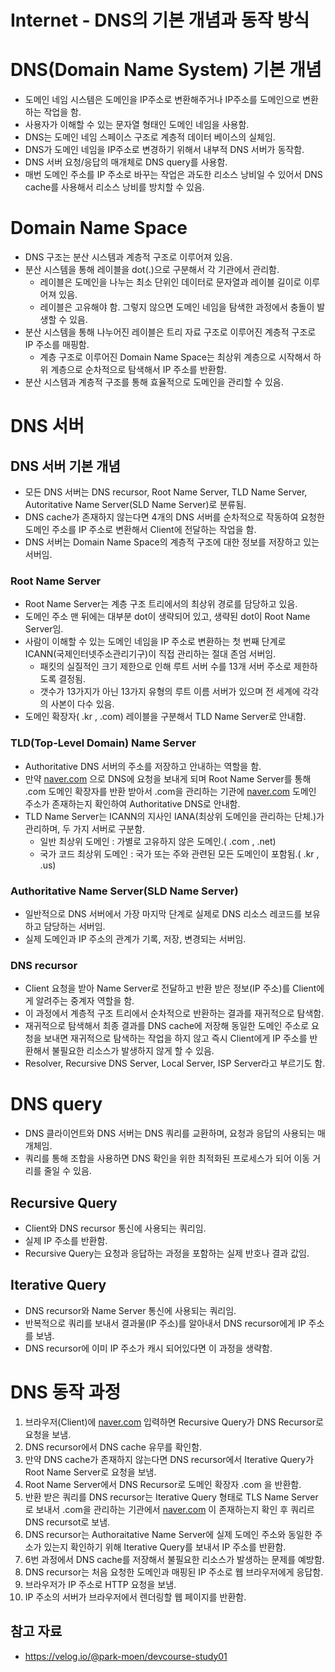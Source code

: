 # Internet - DNS의 기본 개념과 동작 방식

# DNS(Domain Name System) 기본 개념

- 도메인 네임 시스템은 도메인을 IP주소로 변환해주거나 IP주소를 도메인으로 변환하는 작업을 함.
- 사용자가 이해할 수 있는 문자열 형태인 도메인 네임을 사용함.
- DNS는 도메인 네임 스페이스 구조로 계층적 데이터 베이스의 실체임.
- DNS가 도메인 네임을 IP주소로 변경하기 위해서 내부적 DNS 서버가 동작함.
- DNS 서버 요청/응답의 매개체로 DNS query를 사용함.
- 매번 도메인 주소를 IP 주소로 바꾸는 작업은 과도한 리소스 낭비일 수 있어서 DNS cache를 사용해서 리소스 낭비를 방치할 수 있음.

# Domain Name Space

- DNS 구조는 분산 시스템과 계층적 구조로 이루어져 있음.
- 분산 시스템을 통해 레이블을 dot(.)으로 구분해서 각 기관에서 관리함.
  - 레이블은 도메인을 나누는 최소 단위인 데이터로 문자열과 레이블 길이로 이루어져 있음.
  - 레이블은 고유해야 함. 그렇지 않으면 도메인 네임을 탐색한 과정에서 충돌이 발생할 수 있음.
- 분산 시스템을 통해 나누어진 레이블은 트리 자료 구조로 이루어진 계층적 구조로 IP 주소를 매핑함.
  - 계층 구조로 이루어진 Domain Name Space는 최상위 계층으로 시작해서 하위 계층으로 순차적으로 탐색해서 IP 주소를 반환함.
- 분산 시스템과 계층적 구조를 통해 효율적으로 도메인을 관리할 수 있음.


# DNS 서버

## DNS 서버 기본 개념

- 모든 DNS 서버는 DNS recursor, Root Name Server, TLD Name Server, Autoritative Name Server(SLD Name Server)로 분류됨.
- DNS cache가 존재하지 않는다면 4개의 DNS 서버를 순차적으로 작동하여 요청한 도메인 주소를 IP  주소로 변환해서 Client에 전달하는 작업을 함.
- DNS 서버는 Domain Name Space의 계층적 구조에 대한 정보를 저장하고 있는 서버임.

### Root Name Server

- Root Name Server는 계층 구조 트리에서의 최상위 경로를 담당하고 있음.
- 도메인 주소 맨 뒤에는 대부분 dot이 생략되어 있고, 생략된 dot이 Root Name Server임.
- 사람이 이해할 수 있는 도메인 네임을 IP 주소로 변환하는 첫 번째 단계로 ICANN(국제인터넷주소관리기구)이 직접 관리하는 절대 존엄 서버임.
  - 패킷의 실질적인 크기 제한으로 인해 루트 서버 수를 13개 서버 주소로 제한하도록 결정됨.
  - 갯수가 13가지가 아닌 13가지 유형의 루트 이름 서버가 있으며 전 세계에 각각의 사본이 다수 있음.
- 도메인 확장자( .kr , .com) 레이블을 구분해서 TLD Name Server로 안내함.

### TLD(Top-Level Domain) Name Server

- Authoritative DNS 서버의 주소를 저장하고 안내하는 역할을 함.
- 만약 [naver.com](http://naver.com) 으로 DNS에 요청을 보내게 되며 Root Name Server를 통해 .com 도메인 확장자를 반환 받아서 .com을 관리하는 기관에 [naver.com](http://naver.com) 도메인 주소가 존재하는지 확인하여 Authoritative DNS로 안내함.
- TLD Name Server는 ICANN의 지사인 IANA(최상위 도메인을 관리하는 단체.)가 관리하며, 두 가지 서버로 구분함.
  - 일반 최상위 도메인 : 가별로 고유하지 않은 도메인.( .com , .net)
  - 국가 코드 최상위 도메인 : 국가 또는 주와 관련된 모든 도메인이 포함됨.( .kr , .us)

### Authoritative Name Server(SLD Name Server)

- 일반적으로 DNS 서버에서 가장 마지막 단계로 실제로 DNS 리소스 레코드를 보유하고 담당하는 서버임.
- 실제 도메인과 IP 주소의 관계가 기록, 저장, 변경되는 서버임.

### DNS recursor

- Client 요청을 받아 Name Server로 전달하고 반환 받은 정보(IP 주소)를 Client에게 알려주는 중계자 역할을 함.
- 이 과정에서 계층적 구조 트리에서 순차적으로 반환하는 결과를 재귀적으로 탐색함.
- 재귀적으로 탐색해서 최종 결과를 DNS cache에 저장해 동일한 도메인 주소로 요청을 보내면 재귀적으로 탐색하는 작업을 하지 않고 즉시 Client에게 IP 주소를 반환해서 불필요한 리소스가 발생하지 않게 할 수 있음.
- Resolver, Recursive DNS Server, Local Server, ISP Server라고 부르기도 함.

# DNS query

- DNS 클라이언트와 DNS 서버는 DNS 쿼리를 교환하며, 요청과 응답의 사용되는 매개체임.
- 쿼리를 통해 조합을 사용하면 DNS 확인을 위한 최적화된 프로세스가 되어 이동 거리를 줄일 수 있음.

## Recursive Query

- Client와 DNS recursor 통신에 사용되는 쿼리임.
- 실제 IP 주소를 반환함.
- Recursive Query는 요청과 응답하는 과정을 포함하는 실제 반호나 결과 값임.

## Iterative Query

- DNS recursor와 Name Server 통신에 사용되는 쿼리임.
- 반복적으로 쿼리를 보내서 결과물(IP 주소)를 알아내서 DNS recursor에게 IP 주소를 보냄.
- DNS recursor에 이미 IP 주소가 캐시 되어있다면 이 과정을 생략함.

# DNS 동작 과정

1. 브라우저(Client)에 [naver.com](http://naver.com) 입력하면 Recursive Query가 DNS Recursor로 요청을 보냄.
2. DNS recursor에서 DNS cache 유무를 확인함.
3. 만약 DNS cache가 존재하지 않는다면 DNS recursor에서 Iterative Query가 Root Name Server로 요청을 보냄.
4. Root Name Server에서 DNS Recursor로 도메인 확장자 .com 을 반환함.
5. 반환 받은 쿼리를 DNS recursor는 Iterative Query 형태로 TLS Name Server로 보내서 .com을 관리하는 기관에서 [naver.com](http://naver.com) 이 존재하는지 확인 후 쿼리르 DNS recursot로 보냄.
6. DNS recursor는 Authoraitative Name Server에 실제 도메인 주소와 동일한 주소가 있는지 확인하기 위해 Iterative Query를 보내서 IP 주소를 반환함.
7. 6번 과정에서 DNS cache를 저장해서 불필요한 리소스가 발생하는 문제를 예방함.
8. DNS recursor는 처음 요청한 도메인과 매핑된 IP 주소로 웹 브라우저에게 응답함.
9. 브라우저가 IP 주소로 HTTP 요청을 보냄.
10. IP 주소의 서버가 브라우저에서 렌더링할 웹 페이지를 반환함.

## 참고 자료

- https://velog.io/@park-moen/devcourse-study01

